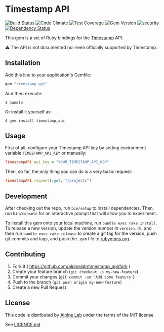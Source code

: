 # Timestamp API

[![Build Status](https://travis-ci.org/alpinelab/timestamp_api.svg?branch=master)](https://travis-ci.org/alpinelab/timestamp_api)
[![Code Climate](https://codeclimate.com/github/alpinelab/timestamp_api/badges/gpa.svg)](https://codeclimate.com/github/alpinelab/timestamp_api)
[![Test Coverage](https://codeclimate.com/github/alpinelab/timestamp_api/badges/coverage.svg)](https://codeclimate.com/github/alpinelab/timestamp_api/coverage)
[![Gem Version](https://badge.fury.io/rb/timestamp_api.svg)](https://badge.fury.io/rb/timestamp_api)
[![security](https://hakiri.io/github/alpinelab/timestamp_api/master.svg)](https://hakiri.io/github/alpinelab/timestamp_api/master)
[![Dependency Status](https://gemnasium.com/alpinelab/timestamp_api.svg)](https://gemnasium.com/alpinelab/timestamp_api)

This gem is a set of Ruby bindings for the [Timestamp](https://www.timestamphq.com) API.

:warning: The API is not documented nor even officially supported by Timestamp.

## Installation

Add this line to your application's Gemfile:

```ruby
gem "timestamp_api"
```

And then execute:

    $ bundle

Or install it yourself as:

    $ gem install timestamp_api

## Usage

First of all, configure your Timestamp API key by setting environment variable `TIMESTAMP_API_KEY` or manually:
```ruby
TimestampAPi.api_key = "YOUR_TIMESTAMP_API_KEY"
```

Then, so far, the only thing you can do is a very basic request:
```ruby
TimestampAPI.request(:get, "/projects")
```

## Development

After checking out the repo, run `bin/setup` to install dependencies. Then, run `bin/console` for an interactive prompt that will allow you to experiment.

To install this gem onto your local machine, run `bundle exec rake install`. To release a new version, update the version number in `version.rb`, and then run `bundle exec rake release` to create a git tag for the version, push git commits and tags, and push the `.gem` file to [rubygems.org](https://rubygems.org).

## Contributing

1. Fork it ( https://github.com/alpinelab/timestamp_api/fork )
2. Create your feature branch (`git checkout -b my-new-feature`)
3. Commit your changes (`git commit -am 'Add some feature'`)
4. Push to the branch (`git push origin my-new-feature`)
5. Create a new Pull Request

## License

This code is distributed by [Alpine Lab](http://www.alpine-lab.com) under the terms of the MIT license.

See [LICENCE.md](https://github.com/alpinelab/timestamp_api/blob/develop/LICENSE.md)
